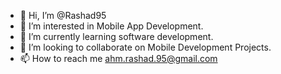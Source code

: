 - 👋 Hi, I’m @Rashad95
- 👀 I’m interested in Mobile App Development.
- 🌱 I’m currently learning software development. 
- 💞️ I’m looking to collaborate on Mobile Development Projects.
- 📫 How to reach me ahm.rashad.95@gmail.com

<!---
Rashad95/Rashad95 is a ✨ special ✨ repository because its `README.md` (this file) appears on your GitHub profile.
You can click the Preview link to take a look at your changes.
--->

